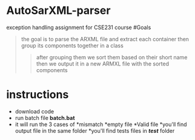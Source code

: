 # AutoSarXML-parser 
exception handling assignment for CSE231 course
#Goals
> the goal is to parse the ARXML file and extract each container then group its components together in a class 
>>after grouping them we sort them based on their short name
>>then we output it in a new ARMXL file with the sorted components
# instructions
* download code 
* run batch file **batch.bat**
* it will run the 3 cases of 
    *mismatch 
    *empty file
    *Valid file
*you'll find output file in the same folder
*you'll find tests files in ***test*** folder
